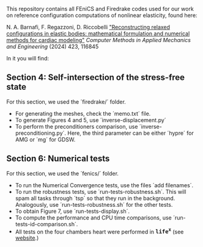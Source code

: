 This repository contains all FEniCS and Firedrake codes used for our work on reference configuration computations of nonlinear elasticity, found here:

N. A. Barnafi, F. Regazzoni, D. Riccobelli ["Reconstructing relaxed configurations in elastic bodies: mathematical formulation and numerical methods for cardiac modeling"](https://doi.org/10.1016/j.cma.2024.116845) _Computer Methods in Applied Mechanics and Engineering_ (2024) 423, 116845

In it you will find: 

## Section 4: Self-intersection of the stress-free state

For this section, we used the ´firedrake/´ folder. 

- For generating the meshes, check the ´memo.txt´ file.
- To generate Figures 4 and 5, use ´inverse-displacement.py´
- To perform the preconditioners comparison, use ´inverse-preconditioning.py´. Here, the third parameter can be either ´hypre´ for AMG or ´mg´ for GDSW.

## Section 6: Numerical tests

For this section, we used the ´fenics/´ folder. 

- To run the Numerical Convergence tests, use the files ´add filenames´.
- To run the robustness tests, use ´run-tests-robustness.sh´. This will spam all tasks through ´tsp´ so that they run in the background. Analogously, use ´run-tests-robustness.sh´ for the other tests.
- To obtain Figure 7, use ´run-tests-display.sh´.
- To compute the performance and CPU time comparisons, use ´run-tests-id-comparison.sh´.
- All tests on the four chambers heart were performed in **<kbd>life<sup>x</sup></kbd>** (see [website](https://lifex.gitlab.io).)